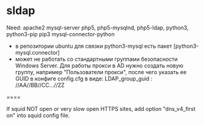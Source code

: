 sldap
=====

Need:
apache2
mysql-server
php5,
php5-mysqlnd,
php5-ldap,
python3,
python3-pip
pip3 mysql-connector-python

* в репозитории ubuntu для связки python3-mysql есть пакет [python3-mysql.connector]
* может не работать со стандартными группами безопасности Windows Server. Для работы прокси в AD нужно создать новую группу, например "Пользователи прокси", после чего указать ее GUID в конфиге config.cfg в виде:
LDAP_group_guid : //AA//BB//CC...//ZZ

====

If squid NOT open or very slow open HTTPS sites, add option "dns_v4_first on" into squid config file.


